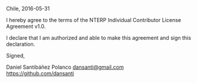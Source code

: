 Chile, 2016-05-31

I hereby agree to the terms of the NTERP Individual Contributor License Agreement v1.0.

I declare that I am authorized and able to make this agreement and sign this declaration.

Signed,

Daniel Santibáñez Polanco dansanti@gmail.com  https://github.com/dansanti